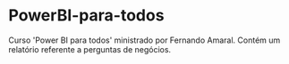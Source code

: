 # PowerBI-para-todos
Curso 'Power BI para todos' ministrado por Fernando Amaral. Contém um relatório referente a perguntas de negócios.
